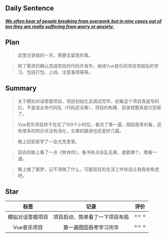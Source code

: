 ## **Daily Sentence**
#### <u>*We often hear of people breaking from overwork,but in nine cases out of ten they are really suffering from worry or anxiety.*</u>

## **Plan**
> 这里记录我的一天，需要去留意的事。

> 除了需求的确认完成项目的代码开发外，继续Vue音乐的项目完结后的学习、包括打包、上线、注意事项等等。

## **Summary**
> 关于模拟对话答题项目，项目初始化且调试完毕，初看这个项目真是写的烂，不是说业务代码乱（代码还没看），项目的构建、目录规整真是烂到家了。

> Vue音乐项目终于在花了100个小时后，看完了第一遍，囫囵吞枣的看，还有很多的知识点没有消化，文章的跟进也还差好几篇。

> 晚上回到家学了一会尤克里里。

> 回去的路上看了一点《林肯传》，看书有点杂乱无章，逮着哪个，瞎看一通。

> 晚上做了噩梦，记不清做了什么，可能现在的生活工作状态让我有些焦虑吧。

## Star
|       标签       |              记录              | 评价  |
| :--------------: | :----------------------------: | :---: |
| 模拟对话答题项目 | 项目启动、简单看了一下项目布局 | ⭐⭐ ⭐  |
|   Vue音乐项目    |     第一遍囫囵吞枣学习完毕     | ⭐⭐ ⭐  |


